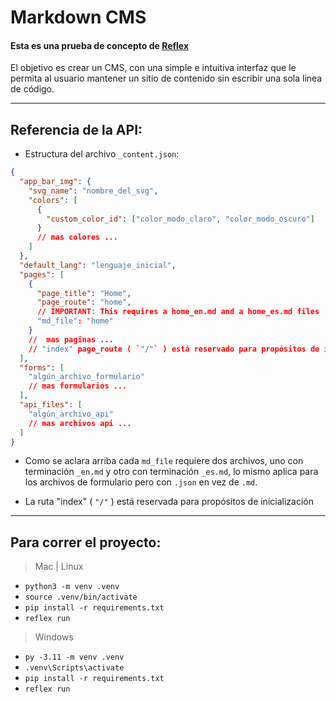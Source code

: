# Markdown CMS

#### Esta es una prueba de concepto de [Reflex](https://reflex.dev/)

El objetivo es crear un CMS, con una simple e intuitiva interfaz que le permita al usuario mantener un sitio de contenido sin escribir una sola linea de código.

---

## Referencia de la API:

- Estructura del archivo `_content.json`:

```json
{
  "app_bar_img": {
    "svg_name": "nombre_del_svg",
    "colors": [
      {
        "custom_color_id": ["color_modo_claro", "color_modo_oscuro"]
      }
      // mas colores ...
    ]
  },
  "default_lang": "lenguaje_inicial",
  "pages": [
    {
      "page_title": "Home",
      "page_route": "home",
      // IMPORTANT: This requires a home_en.md and a home_es.md files
      "md_file": "home"
    }
    //  mas paginas ...
    // "index" page_route ( `"/"` ) está reservado para propósitos de inicialización
  ],
  "forms": [
    "algún_archivo_formulario"
    // mas formularios ...
  ],
  "api_files": [
    "algún_archivo_api"
    // mas archivos api ...
  ]
}
```

- Como se aclara arriba cada `md_file` requiere dos archivos,
  uno con terminación `_en.md` y otro con terminación `_es.md`,
  lo mismo aplica para los archivos de formulario pero con `.json` en vez de `.md`.

- La ruta "index" ( `"/"` ) está reservada para propósitos de inicialización

---

## Para correr el proyecto:

> Mac | Linux

- `python3 -m venv .venv`
- `source .venv/bin/activate`
- `pip install -r requirements.txt`
- `reflex run`

> Windows

- `py -3.11 -m venv .venv`
- `.venv\Scripts\activate`
- `pip install -r requirements.txt`
- `reflex run`
